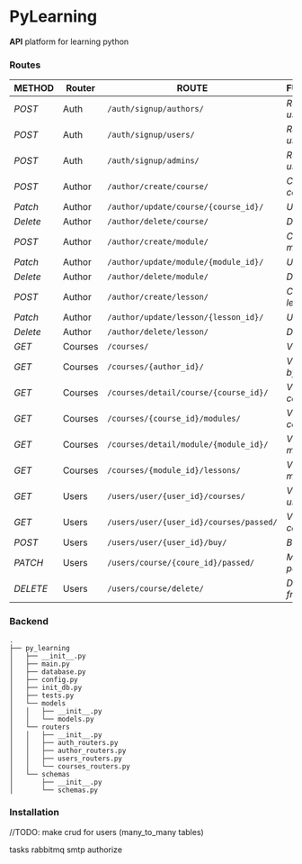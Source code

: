 # PyLearning

**API** platform for learning python

### Routes

| METHOD   | Router  | ROUTE                                       | FUNCTIONALITY                 | ACCESS               |
|----------|---------|---------------------------------------------|-------------------------------|----------------------|
| *POST*   | Auth    | ```/auth/signup/authors/```                 | _Register new user_           | _All users_          |
| *POST*   | Auth    | ```/auth/signup/users/```                   | _Register new user_           | _All users_          |
| *POST*   | Auth    | ```/auth/signup/admins/```                  | _Register new user_           | _Need PUSERPASSWORD_ |
| *POST*   | Author  | ```/author/create/course/```                | _Create new course_           | _Author_             |
| *Patch*  | Author  | ```/author/update/course/{course_id}/```    | _Update course_               | _Author_             |
| *Delete* | Author  | ```/author/delete/course/```                | _Delete course_               | _Author_             |
| *POST*   | Author  | ```/author/create/module/```                | _Create new module_           | _Author_             |
| *Patch*  | Author  | ```/author/update/module/{module_id}/```    | _Update module_               | _Author_             |
| *Delete* | Author  | ```/author/delete/module/```                | _Delete course_               | _Author_             |
| *POST*   | Author  | ```/author/create/lesson/```                | _Create new lesson_           | _Author_             |
| *Patch*  | Author  | ```/author/update/lesson/{lesson_id}/```    | _Update lesson_               | _Author_             |
| *Delete* | Author  | ```/author/delete/lesson/```                | _Delete lesson_               | _Author_             |
| *GET*    | Courses | ```/courses/```                             | _View all courses_            | _All users_          |
| *GET*    | Courses | ```/courses/{author_id}/```                 | _View all courses by author_  | _All users_          |
| *GET*    | Courses | ```/courses/detail/course/{course_id}/```   | _View detail about course_    | _All users_          |
| *GET*    | Courses | ```/courses/{course_id}/modules/```         | _View modules by course_      | _All users_          |
| *GET*    | Courses | ```/courses/detail/module/{module_id}/```   | _View detail about module_    | _All users_          |
| *GET*    | Courses | ```/courses/{module_id}/lessons/```         | _View lessons by module_      | _All users_          |
| *GET*    | Users   | ```/users/user/{user_id}/courses/```        | _View courses of user_        | _The user_           |
| *GET*    | Users   | ```/users/user/{user_id}/courses/passed/``` | _View passed courses of user_ | _The user_           |
| *POST*   | Users   | ```/users/user/{user_id}/buy/```            | _Buy course_                  | _The user_           |
| *PATCH*  | Users   | ```/users/course/{coure_id}/passed/```      | _Make course passed_          | _The user_           |
| *DELETE* | Users   | ```/users/course/delete/```                 | _Delete course from user_     | _The user_           |

### Backend

```commandline
.
├── py_learning
│   ├── __init__.py
│   ├── main.py
│   ├── database.py
│   ├── config.py
│   ├── init_db.py
│   ├── tests.py
│   └── models
│   │   ├── __init__.py
│   │   └── models.py
│   └── routers
│   │   ├── __init__.py
│   │   ├── auth_routers.py
│   │   ├── author_routers.py
│   │   ├── users_routers.py
│   │   └── courses_routers.py
│   └── schemas
│       ├── __init__.py
│       └── schemas.py
```

### Installation

//TODO: make crud for users (many_to_many tables)

tasks
rabbitmq
smtp
authorize


